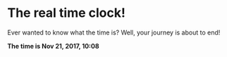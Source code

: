 # The real time clock!

Ever wanted to know what the time is? Well, your journey is about to end!

**The time is Nov 21, 2017, 10:08**